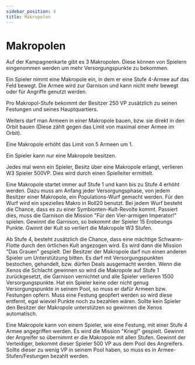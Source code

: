 ```yaml
---
sidebar_position: 4
title: Makropolen
---
```


# Makropolen

Auf der Kampagnenkarte gibt es 3 Makropolen. Diese können von Spielern eingenommen werden um mehr Versorgungspunkte zu bekommen.

Ein Spieler nimmt eine Makropole ein, in dem er eine Stufe 4-Armee auf das Feld bewegt. Die Armee wird zur Garnison und kann nicht mehr bewegt oder für Angriffe genutzt werden.

Pro Makropol-Stufe bekommt der Besitzer 250 VP zusätzlich zu seinen Festungen und seines Hauptquartiers.

Weiters darf man Armeen in einer Makropole bauen, bzw. sie direkt in den Orbit bauen (Diese zählt gegen das Limit von maximal einer Armee im Orbit).

Eine Makropole erhöht das Limit von 5 Armeen um 1.

Ein Spieler kann nur eine Makropole besitzen.

Jedes mal wenn ein Spieler, Besitz über eine Makropole erlangt, verlieren W3 Spieler 500VP. Dies wird durch einen Spielleiter ermittelt.

Eine Makropole startet immer auf Stufe 1 und kann bis zu Stufe 4 erhöht werden. Dazu muss am Anfang jeder Versorgungsphase, von jedem Besitzer einer Makropole, ein Populations-Wurf gemacht werden. Für den Wurf wird ein spezielles Makro in Roll20 benutzt. Bei jedem Wurf besteht die Chance, dass es zu einer Symbionten-Kult-Revolte kommt. Passiert dies, muss die Garnison die Mission "Für den Vier-armigen Imperator!" spielen. Gewinnt die Garnison, so bekommt der Spieler 15 Erobeungs Punkte. Gwinnt der Kult so verliert die Makropole W3 Stufen.

Ab Stufe 4, besteht zusätzlich die Chance, dass eine mächtige Schwarm-Flotte durch den örtlichen Kult angezogen wird. Es wird dann die Mission "Das Grauen" gespielt. Der Besitzer der Makropole darf nun einen anderen Spieler um Unterstützung bitten. Es darf mit Versorgungspunkten bestochen, gehandelt, bzw. dürfen Deals ausgemacht werden. Wenn die Xenos die Schlacht gewinnen so wird die Makropole auf Stufe 1 zurückgesetzt, die Garnison vernichtet und alle Spieler verlieren 1500 Versorgungspunkte. Hat ein Spieler keine oder nicht genug Versorgungspunkte in seinem Pool, so muss er dafür Armeen bzw. Festungen opfern. Muss eine Festung geopfert werden so wird diese entfernt, egal wieviel 
Punkte noch zu bezahlen wären. Sollte kein Spieler den Besitzer der Makropole unterstützen so gewinnen die Xenos automatisch.

Eine Makropole kann von einem Spieler, wie eine Festung, mit einer Stufe 4 Armee angegriffen werden. Es wird die Mission "Krieg!" gespielt. Gewinnt der Angreifer so übernimmt er die Makropole mit allen Stufen. Gewinnt der Verteidiger, bekommt dieser Spieler 500 VP aus dem Pool des Angreifers. Sollte dieser zu wenig VP in seinem Pool haben, so muss es in Armee-Stufen/Festungen bezahlt werden.